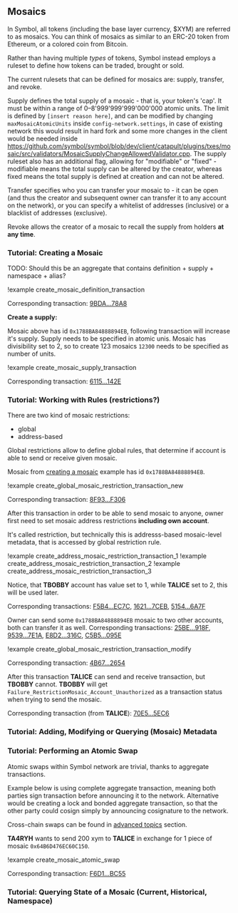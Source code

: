 ## Mosaics

In Symbol, all tokens (including the base layer currency, $XYM) are referred to as mosaics. You can think of mosaics as similar to an ERC-20 token from Ethereum, or a colored coin from Bitcoin.

Rather than having multiple *types* of tokens, Symbol instead employs a ruleset to define how tokens can be traded, brought or sold.

The current rulesets that can be defined for mosaics are: supply, transfer, and revoke.

Supply defines the total supply of a mosaic - that is, your token's 'cap'. It must be within a range of 0&ndash;8'999'999'999'000'000 atomic units. The limit is defined by `[insert reason here]`, and can be modified by changing `maxMosaicAtomicUnits` inside `config-network.settings`, in case of existing network this would result in hard fork and some more changes in the client would be needed inside https://github.com/symbol/symbol/blob/dev/client/catapult/plugins/txes/mosaic/src/validators/MosaicSupplyChangeAllowedValidator.cpp. The supply ruleset also has an additional flag, allowing for "modifiable" or "fixed" - modifiable means the total supply can be altered by the creator, whereas fixed means the total supply is defined at creation and can not be altered.

Transfer specifies who you can transfer your mosaic to - it can be open (and thus the creator and subsequent owner can transfer it to any account on the network), or you can specify a whitelist of addresses (inclusive) or a blacklist of addresses (exclusive).

Revoke allows the creator of a mosaic to recall the supply from holders **at any time**.

### Tutorial: Creating a Mosaic

TODO: Should this be an aggregate that contains definition + supply + namespace + alias?

!example create_mosaic_definition_transaction

Corresponding transaction: [9BDA…78A8](https://testnet.symbol.fyi/transactions/9BDA55FADF7C34B854C5ABB9535944ECF75AB508E367F1A25D070507CD8078A8)

**Create a supply:**

Mosaic above has id `0x1788BA84888894EB`, following transaction will increase it's supply. Supply needs to be specified in atomic unis. Mosaic has divisibility set to 2, so to create 123 mosaics `12300` needs to be specified as number of units.

!example create_mosaic_supply_transaction

Corresponding transaction: [6115…142E](https://testnet.symbol.fyi/transactions/6115527581BC9874B51967EB8E5574D2B6CEA82463A7892190555E215910142E)

### Tutorial: Working with Rules (restrictions?)

There are two kind of mosaic restrictions:
 * global
 * address-based

Global restrictions allow to define global rules, that determine if account is able to send or receive given mosaic.

Mosaic from [creating a mosaic](#Tutorial:-Creating-a-Mosaic) example has id `0x1788BA84888894EB`.

!example create_global_mosaic_restriction_transaction_new

Corresponding transaction: [8F93…F306](https://testnet.symbol.fyi/transactions/8F938362633A3CDE06F5599E70FCFF19202C87DB6F03C06DE058D4D34B27F306)

After this transaction in order to be able to send mosaic to anyone,
owner first need to set mosaic address restrictions **including own account**.

It's called restriction, but technically this is addresss-based mosaic-level metadata, that is accessed by global restriction rule.

!example create_address_mosaic_restriction_transaction_1
!example create_address_mosaic_restriction_transaction_2
!example create_address_mosaic_restriction_transaction_3

Notice, that **TBOBBY** account has value set to 1, while **TALICE** set to 2, this will be used later.

Corresponding transactions: [F5B4…EC7C](https://testnet.symbol.fyi/transactions/F5B492307C21BE7F9017728BDF881734527E5A0658F1EAFFB30B35F00411EC7C), [1621…7CEB](https://testnet.symbol.fyi/transactions/1621B322FE288DF1202F1EA7F433373374CB6E5284BB779803359EDCC5197CEB), [5154…6A7F](https://testnet.symbol.fyi/transactions/515431554B5A971CB0D77BE9393F327E2CA4A9F888FA1D40CF563493C2CE6A7F)

Owner can send some `0x1788BA84888894EB` mosaic to two other accounts, both can transfer it as well.
Corresponding transactions: [25BE…918F](https://testnet.symbol.fyi/transactions/25BEC04709D95202460795A229DE3879BBAB623529B0E546889027207931918F), [9539…7E1A](https://testnet.symbol.fyi/transactions/95399DDC03DF52C2C9F63A855C7F7C975FB60A7362BD5FCB92DFDACE1C5E7E1A), [E8D2…316C](https://testnet.symbol.fyi/transactions/E8D24F266FBABD828219D7DE6FBA5B36C7378D09FB365E0AD77528C359A1316C), [C5B5…095E](https://testnet.symbol.fyi/transactions/C5B5BF7A7A32AD6D8B474153BA86851F874D785EC99A29C282AAEC47B6BE095E)

!example create_global_mosaic_restriction_transaction_modify

Corresponding transaction: [4B67…2654](https://testnet.symbol.fyi/transactions/4B67957FFEC54D0011E79DCB3612D6C92DC0205299CC57CC54E93CD830EC2654)

After this transaction **TALICE** can send and receive transaction, but **TBOBBY** cannot.
**TBOBBY** will get `Failure_RestrictionMosaic_Account_Unauthorized` as a transaction status when trying to send the mosaic.

Corresponding transaction (from **TALICE**): [70E5…5EC6](https://testnet.symbol.fyi/transactions/70E50F659CAE226917A91197CA76C9624254047F0FB956349CD28701A7EA5EC6)

### Tutorial: Adding, Modifying or Querying (Mosaic) Metadata

### Tutorial: Performing an Atomic Swap

Atomic swaps within Symbol network are trivial, thanks to aggregate transactions.

Example below is using complete aggregate transaction, meaning both parties sign transaction before announcing it to the network.
Alternative would be creating a lock and bonded aggregate transaction, so that the other party could cosign simply by announcing cosignature to the network.

Cross-chain swaps can be found in [advanced topics](#Advanced-Topics) section.

**TA4RYH** wants to send 200 xym to **TALICE** in exchange for 1 piece of mosaic `0x64B6D476EC60C150`.

!example create_mosaic_atomic_swap

Corresponding transaction:
[F6D1…BC55](https://testnet.symbol.fyi/transactions/F6D1E60A7FC47B88D16D3B8358D79EAE5EAAB328F4D988DE45669BD013C8BC55)

### Tutorial: Querying State of a Mosaic (Current, Historical, Namespace)
